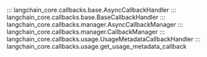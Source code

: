 ::: langchain_core.callbacks.base.AsyncCallbackHandler
::: langchain_core.callbacks.base.BaseCallbackHandler
::: langchain_core.callbacks.manager.AsyncCallbackManager
::: langchain_core.callbacks.manager.CallbackManager
::: langchain_core.callbacks.usage.UsageMetadataCallbackHandler
::: langchain_core.callbacks.usage.get_usage_metadata_callback
